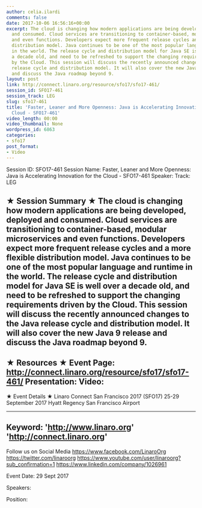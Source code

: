 ```yaml
---
author: celia.ilardi
comments: false
date: 2017-10-06 16:56:16+00:00
excerpt: The cloud is changing how modern applications are being developed, deployed
  and consumed. Cloud services are transitioning to container-based, modular microservices
  and even functions. Developers expect more frequent release cycles and a more flexible
  distribution model. Java continues to be one of the most popular language and runtime
  in the world. The release cycle and distribution model for Java SE is well over
  a decade old, and need to be refreshed to support the changing requirements driven
  by the Cloud. This session will discuss the recently announced changes to the Java
  release cycle and distribution model. It will also cover the new Java 9 release
  and discuss the Java roadmap beyond 9.
layout: post
link: http://connect.linaro.org/resource/sfo17/sfo17-461/
session_id: SFO17-461
session_track: LEG
slug: sfo17-461
title: 'Faster, Leaner and More Openness: Java is Accelerating Innovation for the
  Cloud - SFO17-461'
video_length: 00:00
video_thumbnail: None
wordpress_id: 6863
categories:
- sfo17
post_format:
- Video
---
```


Session ID: SFO17-461
Session Name: Faster, Leaner and More Openness: Java is Accelerating Innovation for the Cloud - SFO17-461
Speaker: 
Track: LEG


★ Session Summary ★
The cloud is changing how modern applications are being developed, deployed and consumed. Cloud services are transitioning to container-based, modular microservices and even functions. Developers expect more frequent release cycles and a more flexible distribution model. Java continues to be one of the most popular language and runtime in the world. The release cycle and distribution model for Java SE is well over a decade old, and need to be refreshed to support the changing requirements driven by the Cloud. This session will discuss the recently announced changes to the Java release cycle and distribution model. It will also cover the new Java 9 release and discuss the Java roadmap beyond 9.
---------------------------------------------------
★ Resources ★
Event Page: http://connect.linaro.org/resource/sfo17/sfo17-461/
Presentation: 
Video: 
 ---------------------------------------------------

★ Event Details ★
Linaro Connect San Francisco 2017 (SFO17)
25-29 September 2017
Hyatt Regency San Francisco Airport

---------------------------------------------------
Keyword: 
'http://www.linaro.org'
'http://connect.linaro.org'
---------------------------------------------------
Follow us on Social Media
https://www.facebook.com/LinaroOrg
https://twitter.com/linaroorg
https://www.youtube.com/user/linaroorg?sub_confirmation=1
https://www.linkedin.com/company/1026961

Event Date: 29 Sept 2017

Speakers: 

Position: 
